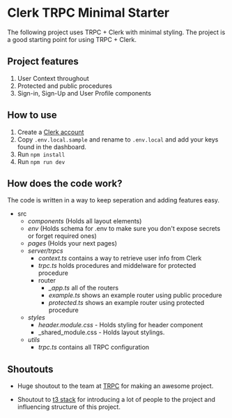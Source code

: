 # Clerk TRPC Minimal Starter

The following project uses TRPC + Clerk with minimal styling. The project is a good starting point for using TRPC + Clerk.

## Project features

1. User Context throughout
2. Protected and public procedures
3. Sign-in, Sign-Up and User Profile components

## How to use

1. Create a [Clerk account](https://dashboard.clerk.dev/sign-up)
2. Copy `.env.local.sample` and rename to `.env.local` and add your keys found in the dashboard.
3. Run `npm install`
4. Run `npm run dev`

## How does the code work?

The code is written in a way to keep seperation and adding features easy.

- src
  - _components_ (Holds all layout elements)
  - _env_ (Holds schema for .env to make sure you don't expose secrets or forget required ones)
  - _pages_ (Holds your next pages)
  - _server/trpcs_
    - _context.ts_ contains a way to retrieve user info from Clerk
    - _trpc.ts_ holds procedures and middelware for protected procedure
    - router
      - _\_app.ts_ all of the routers
      - _example.ts_ shows an example router using public procedure
      - _protected.ts_ shows an example router using protected procedure
  - _styles_
    - _header.module.css_ - Holds styling for header component
    - \_shared_module.css - Holds layout stylings.
  - _utils_
    - _trpc.ts_ contains all TRPC configuration

## Shoutouts

- Huge shoutout to the team at [TRPC](https://trpc.io) for making an awesome project.

- Shoutout to [t3 stack](https://create.t3.gg/) for introducing a lot of people to the project and influencing structure of this project.
